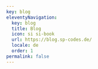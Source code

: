 ```yaml
---
key: blog
eleventyNavigation:
  key: blog
  title: Blog
  icon: si si-book
  url: https://blog.sp-codes.de/
  locale: de
  order: 1
permalink: false
---
```


